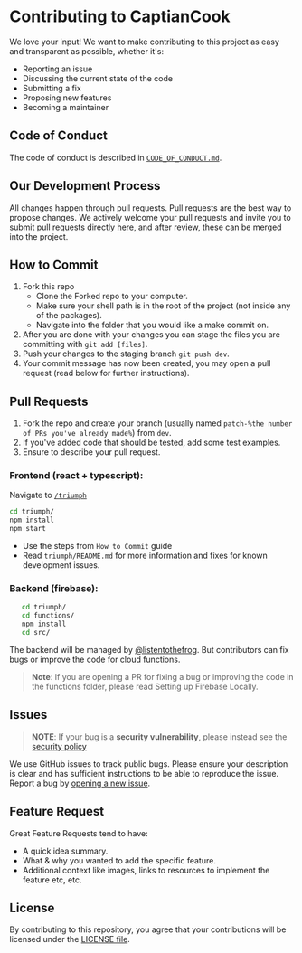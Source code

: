 # Contributing to CaptianCook

We love your input! We want to make contributing to this project as easy and transparent as possible, whether it's:

- Reporting an issue
- Discussing the current state of the code
- Submitting a fix
- Proposing new features
- Becoming a maintainer

## Code of Conduct

The code of conduct is described in [`CODE_OF_CONDUCT.md`](CODE_OF_CONDUCT.md).

## Our Development Process

All changes happen through pull requests. Pull requests are the best way to propose changes. We actively welcome your pull requests and invite you to submit pull requests directly [here](https://github.com/listentothefrog/captaincook/pulls), and after review, these can be merged into the project.

## How to Commit

1. Fork this repo
   - Clone the Forked repo to your computer.
   - Make sure your shell path is in the root of the project (not inside any of the packages).
   - Navigate into the folder that you would like a make commit on.
2. After you are done with your changes you can stage the files you are committing with `git add [files]`.
3. Push your changes to the staging branch `git push dev`.
4. Your commit message has now been created, you may open a pull request (read below for further instructions).

## Pull Requests

1. Fork the repo and create your branch (usually named `patch-%the number of PRs you've already made%`) from `dev`.
2. If you've added code that should be tested, add some test examples.
3. Ensure to describe your pull request.

### Frontend **(react + typescript)**:

Navigate to [`/triumph`](https://github.com/listentothefrog/captaincook/tree/dev/triumph)

```bash
cd triumph/
npm install
npm start
```

- Use the steps from `How to Commit` guide
- Read `triumph/README.md` for more information and fixes for known development issues.

### Backend **(firebase)**:

```bash
   cd triumph/
   cd functions/
   npm install
   cd src/
```

The backend will be managed by [@listentothefrog](https://github.com/listentothefrog). But contributors can fix bugs or improve the code for cloud functions.

> **Note**: If you are opening a PR for fixing a bug or improving the code in the functions folder, please read Setting up Firebase Locally.

## Issues

> **NOTE**: If your bug is a **security vulnerability**, please instead see the [security policy](https://github.com/listentothefrog/captaincook/security/policy)

We use GitHub issues to track public bugs. Please ensure your description is
clear and has sufficient instructions to be able to reproduce the issue. Report a bug by <a href="https://github.com/listentothefrog/captaincook/issues">opening a new issue</a>.

## Feature Request

Great Feature Requests tend to have:

- A quick idea summary.
- What & why you wanted to add the specific feature.
- Additional context like images, links to resources to implement the feature etc, etc.

## License

By contributing to this repository, you agree that your contributions will be licensed
under the [LICENSE file](LICENSE).
